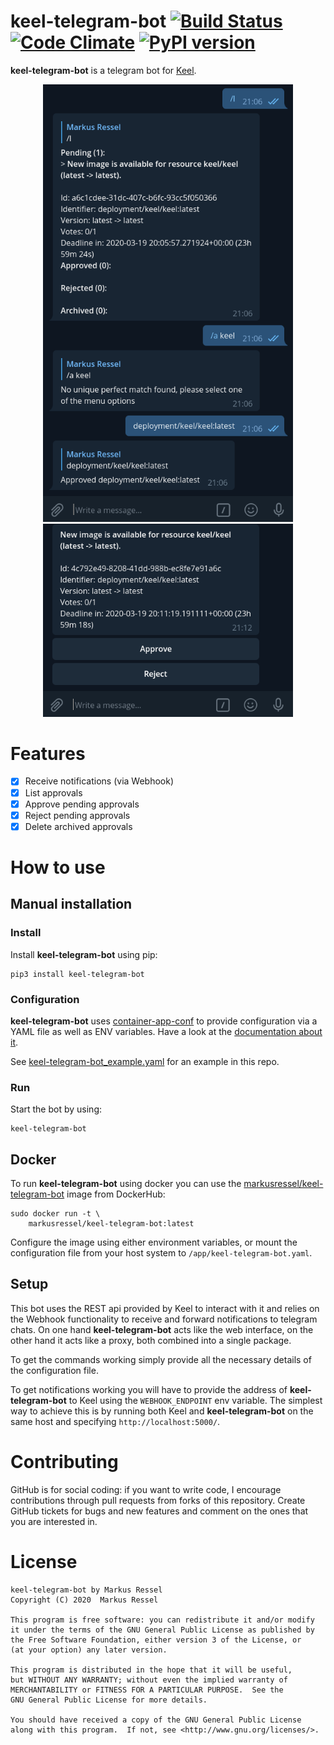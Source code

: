 # keel-telegram-bot [![Build Status](https://img.shields.io/endpoint.svg?url=https%3A%2F%2Factions-badge.atrox.dev%2Fmarkusressel%2Fkeel-telegram-bot%2Fbadge%3Fref%3Dmaster&style=flat)](https://actions-badge.atrox.dev/markusressel/keel-telegram-bot/goto?ref=master) [![Code Climate](https://codeclimate.com/github/markusressel/keel-telegram-bot.svg)](https://codeclimate.com/github/markusressel/keel-telegram-bot) [![PyPI version](https://badge.fury.io/py/keel-telegram-bot.svg)](https://badge.fury.io/py/keel-telegram-bot)

**keel-telegram-bot** is a telegram bot for [Keel](https://keel.sh/).


<p align="center">
  <img src="/screenshots/commands.png" width="400"> <img src="/screenshots/approval.png" width="400"> 
</p>

# Features

* [x] Receive notifications (via Webhook)
* [x] List approvals
* [x] Approve pending approvals
* [x] Reject pending approvals
* [x] Delete archived approvals

# How to use

## Manual installation

### Install

Install **keel-telegram-bot** using pip:

```shell
pip3 install keel-telegram-bot
```

### Configuration

**keel-telegram-bot** uses [container-app-conf](https://github.com/markusressel/container-app-conf)
to provide configuration via a YAML file as well as ENV variables. Have a look at the 
[documentation about it](https://github.com/markusressel/container-app-conf).

See [keel-telegram-bot_example.yaml](/keel-telegram-bot_example.yaml) for an example in this repo.

### Run

Start the bot by using:

```shell script
keel-telegram-bot
```

## Docker

To run **keel-telegram-bot** using docker you can use the [markusressel/keel-telegram-bot](https://hub.docker.com/r/markusressel/keel-telegram-bot) 
image from DockerHub:

```
sudo docker run -t \
    markusressel/keel-telegram-bot:latest
```

Configure the image using either environment variables, or mount the configuration
file from your host system to `/app/keel-telegram-bot.yaml`.

## Setup

This bot uses the REST api provided by Keel to interact with it
and relies on the Webhook functionality to receive and forward notifications
to telegram chats. On one hand **keel-telegram-bot** acts like the web 
interface, on the other hand it acts like a proxy, both combined into a 
single package.

To get the commands working simply provide all the necessary details of
the configuration file.

To get notifications working you will have to provide the address of 
**keel-telegram-bot** to Keel using the `WEBHOOK_ENDPOINT` env variable.
The simplest way to achieve this is by running both Keel and **keel-telegram-bot**
on the same host and specifying `http://localhost:5000/`.

# Contributing

GitHub is for social coding: if you want to write code, I encourage contributions through pull requests from forks
of this repository. Create GitHub tickets for bugs and new features and comment on the ones that you are interested in.

# License

```text
keel-telegram-bot by Markus Ressel
Copyright (C) 2020  Markus Ressel

This program is free software: you can redistribute it and/or modify
it under the terms of the GNU General Public License as published by
the Free Software Foundation, either version 3 of the License, or
(at your option) any later version.

This program is distributed in the hope that it will be useful,
but WITHOUT ANY WARRANTY; without even the implied warranty of
MERCHANTABILITY or FITNESS FOR A PARTICULAR PURPOSE.  See the
GNU General Public License for more details.

You should have received a copy of the GNU General Public License
along with this program.  If not, see <http://www.gnu.org/licenses/>.
```
